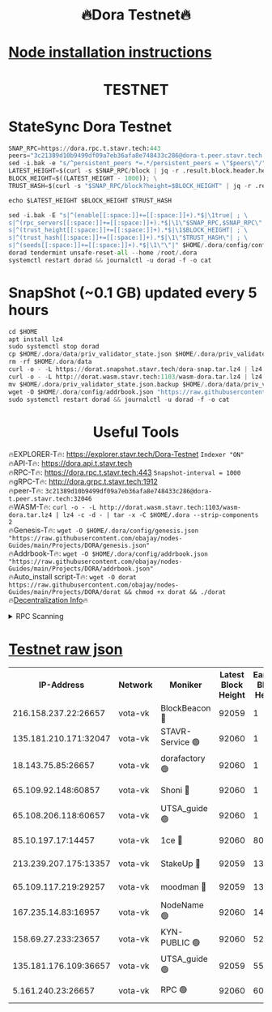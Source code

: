 <h1 align="center"> 🔥Dora Testnet🔥</h1>

[Node installation instructions](https://github.com/obajay/nodes-Guides/tree/main/Projects/DORA)
=

<h1 align="center"> TESTNET</h1>

# StateSync Dora Testnet
```python
SNAP_RPC=https://dora.rpc.t.stavr.tech:443
peers="3c21389d10b9499df09a7eb36afa8e748433c286@dora-t.peer.stavr.tech:32046"
sed -i.bak -e "s/^persistent_peers *=.*/persistent_peers = \"$peers\"/" $HOME/.dora/config/config.toml
LATEST_HEIGHT=$(curl -s $SNAP_RPC/block | jq -r .result.block.header.height); \
BLOCK_HEIGHT=$((LATEST_HEIGHT - 1000)); \
TRUST_HASH=$(curl -s "$SNAP_RPC/block?height=$BLOCK_HEIGHT" | jq -r .result.block_id.hash)

echo $LATEST_HEIGHT $BLOCK_HEIGHT $TRUST_HASH

sed -i.bak -E "s|^(enable[[:space:]]+=[[:space:]]+).*$|\1true| ; \
s|^(rpc_servers[[:space:]]+=[[:space:]]+).*$|\1\"$SNAP_RPC,$SNAP_RPC\"| ; \
s|^(trust_height[[:space:]]+=[[:space:]]+).*$|\1$BLOCK_HEIGHT| ; \
s|^(trust_hash[[:space:]]+=[[:space:]]+).*$|\1\"$TRUST_HASH\"| ; \
s|^(seeds[[:space:]]+=[[:space:]]+).*$|\1\"\"|" $HOME/.dora/config/config.toml
dorad tendermint unsafe-reset-all --home /root/.dora
systemctl restart dorad && journalctl -u dorad -f -o cat
```
# SnapShot (~0.1 GB) updated every 5 hours
```python
cd $HOME
apt install lz4
sudo systemctl stop dorad
cp $HOME/.dora/data/priv_validator_state.json $HOME/.dora/priv_validator_state.json.backup
rm -rf $HOME/.dora/data
curl -o - -L https://dorat.snapshot.stavr.tech/dora-snap.tar.lz4 | lz4 -c -d - | tar -x -C $HOME/.dora --strip-components 2
curl -o - -L http://dorat.wasm.stavr.tech:1103/wasm-dora.tar.lz4 | lz4 -c -d - | tar -x -C $HOME/.dora --strip-components 2
mv $HOME/.dora/priv_validator_state.json.backup $HOME/.dora/data/priv_validator_state.json
wget -O $HOME/.dora/config/addrbook.json "https://raw.githubusercontent.com/obajay/nodes-Guides/main/Projects/DORA/addrbook.json"
sudo systemctl restart dorad && journalctl -u dorad -f -o cat
```
 <h1 align="center"> Useful Tools</h1>
 
🔥EXPLORER-T🔥: https://explorer.stavr.tech/Dora-Testnet        `Indexer "ON"` \
🔥API-T🔥:      https://dora.api.t.stavr.tech \
🔥RPC-T🔥:      https://dora.rpc.t.stavr.tech:443              `Snapshot-interval = 1000` \
🔥gRPC-T🔥:     http://dora.grpc.t.stavr.tech:1912 \
🔥peer-T🔥:     `3c21389d10b9499df09a7eb36afa8e748433c286@dora-t.peer.stavr.tech:32046` \
🔥WASM-T🔥:     ```curl -o - -L http://dorat.wasm.stavr.tech:1103/wasm-dora.tar.lz4 | lz4 -c -d - | tar -x -C $HOME/.dora --strip-components 2``` \
🔥Genesis-T🔥:  ```wget -O $HOME/.dora/config/genesis.json "https://raw.githubusercontent.com/obajay/nodes-Guides/main/Projects/DORA/genesis.json"``` \
🔥Addrbook-T🔥: ```wget -O $HOME/.dora/config/addrbook.json "https://raw.githubusercontent.com/obajay/nodes-Guides/main/Projects/DORA/addrbook.json"``` \
🔥Auto_install script-T🔥:  `wget -O dorat https://raw.githubusercontent.com/obajay/nodes-Guides/main/Projects/DORA/dorat && chmod +x dorat && ./dorat` \
🔥[Decentralization Info](https://github.com/obajay/StateSync-snapshots/tree/main/Projects/Dora/Decentralization)🔥

<details>
<summary>RPC Scanning</summary>

<h2 align="center"> We scan nodes in real time every 4 hours. And we provide the final result of RPC endpoints.
We cannot influence the operation of these nodes in any way. </h2>


```python
If Voting Power is higher than 0 --> then the Node is a validator of the network and may be subject to attack and be a potential threat to the chain.
```
```python
We marked such validators with a red symbol
```

</details>

[Testnet raw json](https://rpc-check.dorat.stavr.tech/dorat/rpc-dorat-result.json)
=



<table><tr><th>IP-Address</th><th>Network</th><th>Moniker</th><th>Latest Block Height</th><th>Earliest Block Height</th><th>Catching Up</th><th>Tx Index</th><th>Voting Power</th><th>Scan Time</th></tr><tr><td>216.158.237.22:26657</td><td>vota-vk</td><td>BlockBeacon 🔴</td><td>92059</td><td>1</td><td>False</td><td>off</td><td>9009800000000000</td><td>2023-12-26T15:14:39.642363096UTC</td></tr><tr><td>135.181.210.171:32047</td><td>vota-vk</td><td>STAVR-Service 🟢</td><td>92060</td><td>1</td><td>False</td><td>on</td><td>0</td><td>2023-12-26T15:14:44.433324170UTC</td></tr><tr><td>18.143.75.85:26657</td><td>vota-vk</td><td>dorafactory 🟢</td><td>92060</td><td>1</td><td>False</td><td>on</td><td>0</td><td>2023-12-26T15:14:45.658696106UTC</td></tr><tr><td>65.109.92.148:60857</td><td>vota-vk</td><td>Shoni 🔴</td><td>92060</td><td>1</td><td>False</td><td>on</td><td>9323404379593930</td><td>2023-12-26T15:14:47.701518179UTC</td></tr><tr><td>65.108.206.118:60657</td><td>vota-vk</td><td>UTSA_guide 🟢</td><td>92060</td><td>1</td><td>False</td><td>on</td><td>0</td><td>2023-12-26T15:14:48.013917255UTC</td></tr><tr><td>85.10.197.17:14457</td><td>vota-vk</td><td>1ce 🔴</td><td>92060</td><td>8001</td><td>False</td><td>off</td><td>9009000000000000</td><td>2023-12-26T15:14:46.651045820UTC</td></tr><tr><td>213.239.207.175:13357</td><td>vota-vk</td><td>StakeUp 🔴</td><td>92059</td><td>13001</td><td>False</td><td>off</td><td>9009500000000000</td><td>2023-12-26T15:14:38.931771168UTC</td></tr><tr><td>65.109.117.219:29257</td><td>vota-vk</td><td>moodman 🔴</td><td>92059</td><td>13001</td><td>False</td><td>off</td><td>9009100000000000</td><td>2023-12-26T15:14:42.062187099UTC</td></tr><tr><td>167.235.14.83:16957</td><td>vota-vk</td><td>NodeName 🟢</td><td>92060</td><td>14001</td><td>False</td><td>on</td><td>0</td><td>2023-12-26T15:14:48.253717806UTC</td></tr><tr><td>158.69.27.233:23657</td><td>vota-vk</td><td>KYN-PUBLIC 🟢</td><td>92060</td><td>52001</td><td>False</td><td>on</td><td>0</td><td>2023-12-26T15:14:47.326550533UTC</td></tr><tr><td>135.181.176.109:36657</td><td>vota-vk</td><td>UTSA_guide 🟢</td><td>92059</td><td>55501</td><td>False</td><td>on</td><td>0</td><td>2023-12-26T15:14:38.667376707UTC</td></tr><tr><td>5.161.240.23:26657</td><td>vota-vk</td><td>RPC 🟢</td><td>92060</td><td>60001</td><td>False</td><td>off</td><td>0</td><td>2023-12-26T15:14:46.348801894UTC</td></tr></table>
